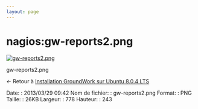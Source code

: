 ```yaml
---
layout: page
---
```


nagios:gw-reports2.png
======================

[![gw-reports2.png](..//assets/media/nagios/gw-reports2.png@cache=&w=778&h=243 "gw-reports2.png")](..//assets/media/nagios/gw-reports2.png@cache= "Afficher le fichier original")

gw-reports2.png

← Retour à [Installation GroundWork sur Ubuntu 8.0.4
LTS](../../groundwork/groundwork-ubuntu-install.html "groundwork:groundwork-ubuntu-install")

Date:
:   2013/03/29 09:42
Nom de fichier:
:   gw-reports2.png
Format:
:   PNG
Taille:
:   26KB
Largeur:
:   778
Hauteur:
:   243

